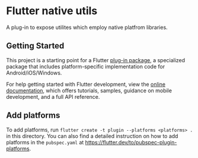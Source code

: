 # Flutter native utils

A plug-in to expose utilites which employ native platfrom libraries.

## Getting Started

This project is a starting point for a Flutter
[plug-in package](https://flutter.dev/to/develop-plugins),
a specialized package that includes platform-specific implementation code for
Android/iOS/Windows.

For help getting started with Flutter development, view the
[online documentation](https://docs.flutter.dev), which offers tutorials,
samples, guidance on mobile development, and a full API reference.

## Add platforms

To add platforms, run `flutter create -t plugin --platforms <platforms> .` in this directory.
You can also find a detailed instruction on how to add platforms in the `pubspec.yaml` at https://flutter.dev/to/pubspec-plugin-platforms.
